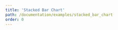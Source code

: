 ```yaml
---
title: 'Stacked Bar Chart'
path: /documentation/examples/stacked_bar_chart
order: 0
---
```


<view-source name="StackedBarChart" component="StackedBarChart"></view-source>

